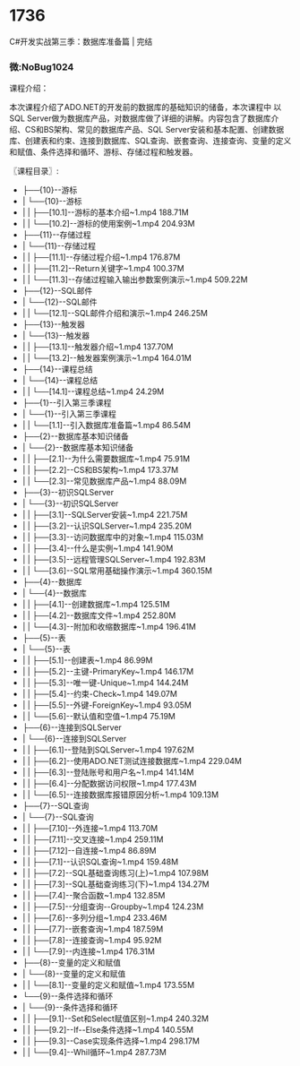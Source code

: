 # 1736
C#开发实战第三季：数据库准备篇 | 完结

### 微:NoBug1024 


课程介绍：

本次课程介绍了ADO.NET的开发前的数据库的基础知识的储备，本次课程中 以SQL Server做为数据库产品，对数据库做了详细的讲解。内容包含了数据库介绍、CS和BS架构、常见的数据库产品、SQL Server安装和基本配置、创建数据库、创建表和约束、连接到数据库、SQL查询、嵌套查询、连接查询、变量的定义和赋值、条件选择和循环、游标、存储过程和触发器。

〖课程目录〗:


- ├──{10}--游标  
- |   └──{10}--游标  
- |   |   ├──[10.1]--游标的基本介绍~1.mp4  188.71M
- |   |   └──[10.2]--游标的使用案例~1.mp4  204.93M
- ├──{11}--存储过程  
- |   └──{11}--存储过程  
- |   |   ├──[11.1]--存储过程介绍~1.mp4  176.87M
- |   |   ├──[11.2]--Return关键字~1.mp4  100.37M
- |   |   └──[11.3]--存储过程输入输出参数案例演示~1.mp4  509.22M
- ├──{12}--SQL邮件  
- |   └──{12}--SQL邮件  
- |   |   └──[12.1]--SQL邮件介绍和演示~1.mp4  246.25M
- ├──{13}--触发器  
- |   └──{13}--触发器  
- |   |   ├──[13.1]--触发器介绍~1.mp4  137.70M
- |   |   └──[13.2]--触发器案例演示~1.mp4  164.01M
- ├──{14}--课程总结  
- |   └──{14}--课程总结  
- |   |   └──[14.1]--课程总结~1.mp4  24.29M
- ├──{1}--引入第三季课程  
- |   └──{1}--引入第三季课程  
- |   |   └──[1.1]--引入数据库准备篇~1.mp4  86.54M
- ├──{2}--数据库基本知识储备  
- |   └──{2}--数据库基本知识储备  
- |   |   ├──[2.1]--为什么需要数据库~1.mp4  75.91M
- |   |   ├──[2.2]--CS和BS架构~1.mp4  173.37M
- |   |   └──[2.3]--常见数据库产品~1.mp4  88.09M
- ├──{3}--初识SQLServer  
- |   └──{3}--初识SQLServer  
- |   |   ├──[3.1]--SQLServer安装~1.mp4  221.75M
- |   |   ├──[3.2]--认识SQLServer~1.mp4  235.20M
- |   |   ├──[3.3]--访问数据库中的对象~1.mp4  115.03M
- |   |   ├──[3.4]--什么是实例~1.mp4  141.90M
- |   |   ├──[3.5]--远程管理SQLServer~1.mp4  192.83M
- |   |   └──[3.6]--SQL常用基础操作演示~1.mp4  360.15M
- ├──{4}--数据库  
- |   └──{4}--数据库  
- |   |   ├──[4.1]--创建数据库~1.mp4  125.51M
- |   |   ├──[4.2]--数据库文件~1.mp4  252.80M
- |   |   └──[4.3]--附加和收缩数据库~1.mp4  196.41M
- ├──{5}--表  
- |   └──{5}--表  
- |   |   ├──[5.1]--创建表~1.mp4  86.99M
- |   |   ├──[5.2]--主键-PrimaryKey~1.mp4  146.17M
- |   |   ├──[5.3]--唯一键-Unique~1.mp4  144.24M
- |   |   ├──[5.4]--约束-Check~1.mp4  149.07M
- |   |   ├──[5.5]--外键-ForeignKey~1.mp4  93.05M
- |   |   └──[5.6]--默认值和空值~1.mp4  75.19M
- ├──{6}--连接到SQLServer  
- |   └──{6}--连接到SQLServer  
- |   |   ├──[6.1]--登陆到SQLServer~1.mp4  197.62M
- |   |   ├──[6.2]--使用ADO.NET测试连接数据库~1.mp4  229.04M
- |   |   ├──[6.3]--登陆账号和用户名~1.mp4  141.14M
- |   |   ├──[6.4]--分配数据访问权限~1.mp4  177.43M
- |   |   └──[6.5]--连接数据库报错原因分析~1.mp4  109.13M
- ├──{7}--SQL查询  
- |   └──{7}--SQL查询  
- |   |   ├──[7.10]--外连接~1.mp4  113.70M
- |   |   ├──[7.11]--交叉连接~1.mp4  259.11M
- |   |   ├──[7.12]--自连接~1.mp4  86.89M
- |   |   ├──[7.1]--认识SQL查询~1.mp4  159.48M
- |   |   ├──[7.2]--SQL基础查询练习(上)~1.mp4  107.98M
- |   |   ├──[7.3]--SQL基础查询练习(下)~1.mp4  134.27M
- |   |   ├──[7.4]--聚合函数~1.mp4  132.85M
- |   |   ├──[7.5]--分组查询--Groupby~1.mp4  124.23M
- |   |   ├──[7.6]--多列分组~1.mp4  233.46M
- |   |   ├──[7.7]--嵌套查询~1.mp4  187.59M
- |   |   ├──[7.8]--连接查询~1.mp4  95.92M
- |   |   └──[7.9]--内连接~1.mp4  176.31M
- ├──{8}--变量的定义和赋值  
- |   └──{8}--变量的定义和赋值  
- |   |   └──[8.1]--变量的定义和赋值~1.mp4  173.55M
- └──{9}--条件选择和循环  
- |   └──{9}--条件选择和循环  
- |   |   ├──[9.1]--Set和Select赋值区别~1.mp4  240.32M
- |   |   ├──[9.2]--If--Else条件选择~1.mp4  140.55M
- |   |   ├──[9.3]--Case实现条件选择~1.mp4  298.17M
- |   |   └──[9.4]--Whil循环~1.mp4  287.73M
